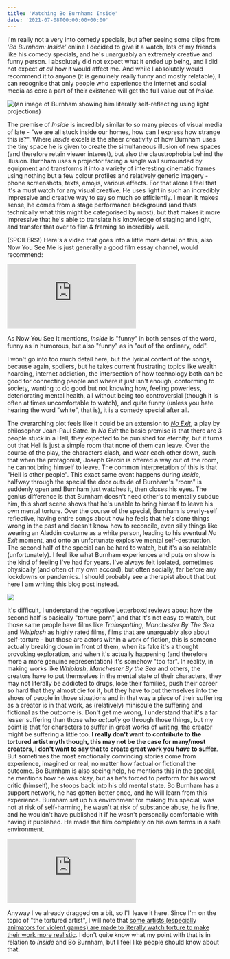 ```yaml
---
title: 'Watching Bo Burnham: Inside'
date: '2021-07-08T00:00:00+00:00'
---
```

I'm really not a very into comedy specials, but after seeing some clips from *'Bo Burnham: Inside'* online I decided to give it a watch, lots of my friends like his comedy specials, and he's unarguably an extremely creative and funny person. I absolutely did not expect what it ended up being, and I did not expect *at all* how it would affect me. And while I absolutely would recommend it to anyone (it is genuinely really funny and mostly relatable), I can recognise that only people who experience the internet and social media as core a part of their existence will get the full value out of *Inside*. 

![(an image of Burnham showing him literally self-reflecting using light projections)](https://i.imgur.com/8tuwyzs.png)

The premise of *Inside* is incredibly similar to so many pieces of visual media of late - "we are all stuck inside our homes, how can I express how strange this is?". Where *Inside* excels is the sheer creativity of how Burnham uses the tiny space he is given to create the simultaneous illusion of new spaces (and therefore retain viewer interest), but also the claustrophobia behind the illusion. Burnham uses a projector facing a single wall surrounded by equipment and transforms it into a variety of interesting cinematic frames using nothing but a few colour profiles and relatively generic imagery - phone screenshots, texts, emojis, various effects. For that alone I feel that it's a must watch for any visual creative. He uses light in such an incredibly impressive and creative way to say so much so efficiently. I mean it makes sense, he comes from a stage performance background (and thats technically what this might be categorised by most), but that makes it more impressive that he's able to translate his knowledge of staging and light, and transfer that over to film & framing so incredibly well.

(SPOILERS!) Here's a video that goes into a little more detail on this, also Now You See Me is just generally a good film essay channel, would recommend:

<iframe class="youtube-embed" src="https://www.youtube.com/embed/oq5M7X3d7Uo" title="YouTube video player" frameborder="0" allow="accelerometer; autoplay; clipboard-write; encrypted-media; gyroscope; picture-in-picture" allowfullscreen></iframe>

As Now You See It mentions, *Inside* is "funny" in both senses of the word, funny as in humorous, but also "funny" as in "out of the ordinary, odd". 

I won't go into too much detail here, but the lyrical content of the songs, because again, spoilers, but he takes current frustrating topics like wealth hoarding, internet addiction, the intersection of how technology both can be good for connecting people and where it just isn't enough, conforming to society, wanting to do good but not knowing how, feeling powerless, deteriorating mental health, all without being too controversial (though it is often at times uncomfortable to watch), and quite funny (unless you hate hearing the word "white", that is), it is a comedy special after all.

The overarching plot feels like it could be an extension to *[No Exit](https://en.wikipedia.org/wiki/No_Exit)*, a play by philosopher Jean-Paul Satre. In *No Exit* the basic premise is that there are 3 people stuck in a Hell, they expected to be punished for eternity, but it turns out that Hell is just a simple room that none of them can leave. Over the course of the play, the characters clash, and wear each other down, such that when the protagonist, Joseph Garcin is offered a way out of the room, he cannot bring himself to leave. The common interpretation of this is that "Hell is other people". This exact same event happens during *Inside*, halfway through the special the door outside of Burnham's "room" is suddenly open and Burnham just watches it, then closes his eyes. The genius difference is that Burnham doesn't need other's to mentally subdue him, this short scene shows that he's unable to bring himself to leave his own mental torture. Over the course of the special, Burnham is overly-self reflective, having entire songs about how he feels that he's done things wrong in the past and doesn't know how to reconcile, even silly things like wearing an Aladdin costume as a white person, leading to his eventual *No Exit* moment, and onto an unfortunate explosive mental self-destruction. The second half of the special can be hard to watch, but it's also relatable (unfortunately). I feel like what Burnham experiences and puts on show is the kind of feeling I've had for years. I've always felt isolated, sometimes physically (and often of my own accord), but often socially, far before any lockdowns or pandemics. I should probably see a therapist about that but here I am writing this blog post instead. 

![](https://i.imgur.com/khSXM5j.png)

It's difficult, I understand the negative Letterboxd reviews about how the second half is basically "torture porn", and that it's not easy to watch, but those same people have films like *Trainspotting*, *Manchester By The Sea* and *Whiplash* as highly rated films, films that are unarguably also about self-torture - but those are actors within a work of fiction, this is someone actually breaking down in front of them, when its fake it's a thought provoking exploration, and when it's actually happening (and therefore more a more genuine representation) it's somehow "too far". In reality, in making works like *Whiplash*, *Manchester By the Sea* and others, the creators have to put themselves in the mental state of their characters, they may not literally be addicted to drugs, lose their families, push their career so hard that they almost die for it, but they have to put themselves into the shoes of people in those situations and in that way a piece of their suffering as a creator is in that work, as (relatively) miniscule the suffering and fictional as the outcome is. Don't get me wrong, I understand that it's a far lesser suffering than those who *actually* go through those things, but my point is that for characters to suffer in great works of writing, the creator might be suffering a little too. **I really don't want to contribute to the tortured artist myth though, this may not be the case for many/most creators, I don't want to say that to create great work you *have* to suffer**. But sometimes the most emotionally convincing stories come from experience, imagined or real, no matter how factual or fictional the outcome. Bo Burnham is also seeing help, he mentions this in the special, he mentions how he was okay, but as he's forced to perform for his worst critic (himself), he stoops back into his old mental state. Bo Burnham has a support network, he has gotten better once, and he will learn from this experience. Burnham set up his environment for making this special, was not at risk of self-harming, he wasn't at risk of substance abuse, he is fine, and he wouldn't have published it if he wasn't personally comfortable with having it published. He made the film completely on his own terms in a safe environment. 

<iframe class="youtube-embed" src="https://www.youtube.com/embed/k1BneeJTDcU" title="YouTube video player" frameborder="0" allow="accelerometer; autoplay; clipboard-write; encrypted-media; gyroscope; picture-in-picture" allowfullscreen></iframe>

Anyway I've already dragged on a bit, so I'll leave it here. Since I'm on the topic of "the tortured artist", I will note that [some artists (especially animators for violent games) are made to literally watch torture to make their work more realistic](https://kotaku.com/id-have-these-extremely-graphic-dreams-what-its-like-t-1834611691). I don't quite know what my point with that is in relation to *Inside* and Bo Burnham, but I feel like people should know about that. 
